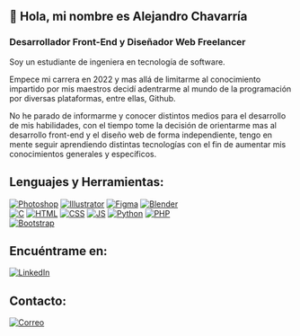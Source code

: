 ## 👋 Hola, mi nombre es Alejandro Chavarría
### Desarrollador Front-End y Diseñador Web Freelancer

Soy un estudiante de ingeniera en tecnología de software.

Empece mi carrera en 2022 y mas allá de limitarme al conocimiento impartido por mis maestros decidí adentrarme al mundo de la programación por diversas plataformas, entre ellas, Github.

No he parado de informarme y conocer distintos medios para el desarrollo de mis habilidades, con el tiempo tome la decisión de orientarme mas al desarrollo front-end y el diseño web de forma independiente, tengo en mente seguir aprendiendo distintas tecnologías con el fin de aumentar mis conocimientos generales y específicos.

## Lenguajes y Herramientas:
[![Photoshop](https://img.shields.io/badge/Photoshop-31A8FF?style=for-the-badge&logo=adobe-photoshop&logoColor=black&labelColor=white&color=blue)]()
[![Illustrator](https://img.shields.io/badge/Illustrator-31A8FF?style=for-the-badge&logo=adobe-illustrator&logoColor=black&labelColor=white&color=844719)]()
[![Figma](https://img.shields.io/badge/Figma-31A8FF?style=for-the-badge&logo=figma&logoColor=black&labelColor=white&color=red)]()
[![Blender](https://img.shields.io/badge/blender-31A8FF?style=for-the-badge&logo=blender&logoColor=black&labelColor=white&color=orange)]()
</br>
[![C](https://img.shields.io/badge/C-31A8FF?style=for-the-badge&logo=C&logoColor=black&labelColor=white&color=d60007)]()
[![HTML](https://img.shields.io/badge/html5-31A8FF?style=for-the-badge&logo=html5&logoColor=black&labelColor=white&color=fa5316)]()
[![CSS](https://img.shields.io/badge/CSS3-31A8FF?style=for-the-badge&logo=css3&logoColor=black&labelColor=white&color=2344e8)]()
[![JS](https://img.shields.io/badge/JAVASCRIPT-31A8FF?style=for-the-badge&logo=javascript&logoColor=black&labelColor=white&color=ffc403)]()
[![Python](https://img.shields.io/badge/python-31A8FF?style=for-the-badge&logo=python&logoColor=black&labelColor=white&color=yellow)]()
[![PHP](https://img.shields.io/badge/php-31A8FF?style=for-the-badge&logo=php&logoColor=black&labelColor=white&color=9684bd)]()
</br>
[![Bootstrap](https://img.shields.io/badge/bootstrap-31A8FF?style=for-the-badge&logo=bootstrap&logoColor=black&labelColor=white&color=4306c7)]()

## Encuéntrame en:
[![LinkedIn](https://img.shields.io/badge/LinkedIn-Alejandro%20Chavarr%C3%ADa-0077B5?style=for-the-badge&logo=linkedin&logoColor=white&labelColor=black&color=blue)](https://www.linkedin.com/in/alejandro-chavarria-a9ab24237/)

## Contacto:

[![Correo](https://img.shields.io/badge/Gmail-D14836?style=for-the-badge&logo=gmail&logoColor=white&labelColor=red&color=blue)](mailto:alejandrochavarb@gmail.com)
